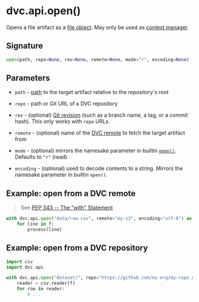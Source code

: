 # dvc.api.open()

Opens a file <abbr>artifact</abbr> as a
[file object](https://docs.python.org/3.7/glossary.html#term-file-object). May
only be used as
[context manager](https://www.python.org/dev/peps/pep-0343/#context-managers-in-the-standard-library).

## Signature

```py
open(path, repo=None, rev=None, remote=None, mode="r", encoding=None)
```

## Parameters

- `path` -
  [path](https://docs.python.org/3.7/glossary.html#term-path-like-object) to the
  target artifact relative to the repository's root

- `repo` - path or Git URL of a DVC repository

- `rev` - (optional)
  [Git revision](https://git-scm.com/book/en/v2/Git-Internals-Git-References)
  (such as a branch name, a tag, or a commit hash). This only works with `repo`
  URLs.

- `remote` - (optional) name of the [DVC remote](/doc/command-reference/remote)
  to fetch the target artifact from

- `mode` - (optional) mirrors the namesake parameter in builtin
  [`open()`](https://docs.python.org/3.7/library/functions.html#open). Defaults
  to `"r"` (read).

- `encoding` - (optional) used to decode contents to a string. Mirrors the
  namesake parameter in builtin `open()`.

## Example: open from a DVC remote

> See
> [PEP 343 -- The "with" Statement](https://www.python.org/dev/peps/pep-0343/)

```py
with dvc.api.open("data/raw.csv", remote="my-s3", encoding="utf-8") as f:
    for line in f:
        process(line)
```

## Example: open from a DVC repository

```py
import csv
import dvc.api

with dvc.api.open("dataset/", repo="https://github.com/my-org/my-repo.git") as f:
    reader = csv.reader(f)
    for row in reader:
        # ...
```
